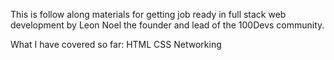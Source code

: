This is follow along materials for getting job ready in full stack web development by Leon Noel the founder and lead of the 100Devs community.

What I have covered so far:
HTML
CSS
Networking
